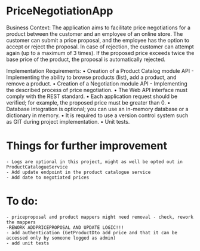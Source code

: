 # PriceNegotiationApp

Business Context:
The application aims to facilitate price negotiations for a product between the customer and an employee of an online store. The customer can submit a price proposal, and the employee has the option to accept or reject the proposal. In case of rejection, the customer can attempt again (up to a maximum of 3 times). If the proposed price exceeds twice the base price of the product, the proposal is automatically rejected.

Implementation Requirements:
• Creation of a Product Catalog module API - Implementing the ability to browse products (list), add a product, and remove a product.
• Creation of a Negotiation module API - Implementing the described process of price negotiation.
• The Web API interface must comply with the REST standard.
• Each application request should be verified; for example, the proposed price must be greater than 0.
• Database integration is optional; you can use an in-memory database or a dictionary in memory.
• It is required to use a version control system such as GIT during project implementation.
• Unit tests.


# Things for further improvement
	- Logs are optional in this project, might as well be opted out in ProductCatalogueService
	- Add update endpoint in the product catalogue service
	- Add date to negotiated prices


# To do:
	- priceproposal and product mappers might need removal - check, rework the mappers
	-REWORK ADDPRICEPROPOSAL AND UPDATE LOGIC!!!
	- add authentication (GetProductDto add price and that it can be accessed only by someone logged as admin)
	- add unit tests
	